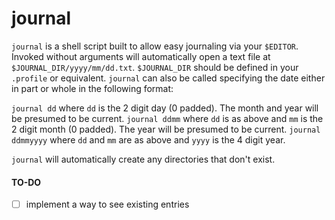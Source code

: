 # journal

`journal` is a shell script built to allow easy journaling via your `$EDITOR`. Invoked without arguments will automatically open a text file at `$JOURNAL_DIR/yyyy/mm/dd.txt`. `$JOURNAL_DIR` should be defined in your `.profile` or equivalent. `journal` can also be called specifying the date either in part or whole in the following format:

`journal dd` where `dd` is the 2 digit day (0 padded). The month and year will be presumed to be current.
`journal ddmm` where `dd` is as above and `mm` is the 2 digit month (0 padded). The year will be presumed to be current.
`journal ddmmyyyy` where `dd` and `mm` are as above and `yyyy` is the 4 digit year.

`journal` will automatically create any directories that don't exist.

#### TO-DO

- [ ] implement a way to see existing entries

